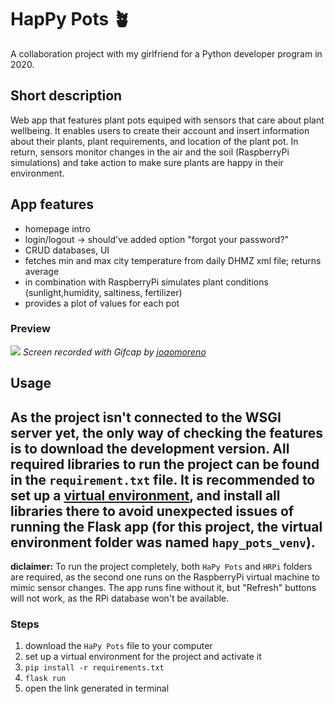 # HapPy Pots 🪴
A collaboration project with my girlfriend for a Python developer program in 2020.

## Short description
Web app that features plant pots equiped with sensors that care about plant wellbeing.
It enables users to create their account and insert information about their plants, plant
requirements, and location of the plant pot. In return, sensors monitor changes in the air
and the soil (RaspberryPi simulations) and take action to make sure plants are happy in
their environment.

## App features
- homepage intro
- login/logout -> should've added option "forgot your password?"
- CRUD databases, UI
- fetches min and max city temperature from daily DHMZ xml file; returns average
- in combination with RaspberryPi simulates plant conditions (sunlight,humidity, saltiness, fertilizer)
- provides a plot of values for each pot

### Preview
![](HaPy_Pots_preview.gif)
*Screen recorded with Gifcap by [joaomoreno](https://github.com/joaomoreno/gifcap)*

## Usage
As the project isn't connected to the WSGI server yet, the only way of checking the features is to
download the development version.
All required libraries to run the project can be found in the `requirement.txt` file. It is recommended
to set up a [virtual environment](https://docs.python.org/3/library/venv.html), and install all libraries 
there to avoid unexpected issues of running the Flask app (for this project, the virtual environment folder was
named `hapy_pots_venv`).
---
**diclaimer:**
To run the project completely, both `HaPy Pots` and `HRPi` folders are required, as the second one runs on the RaspberryPi
virtual machine to mimic sensor changes. The app runs fine without it, but "Refresh" buttons will not work, as the RPi
database won't be available.

### Steps
1. download the `HaPy Pots` file to your computer
2. set up a virtual environment for the project and activate it
3. `pip install -r requirements.txt`
4. `flask run`
5. open the link generated in terminal

